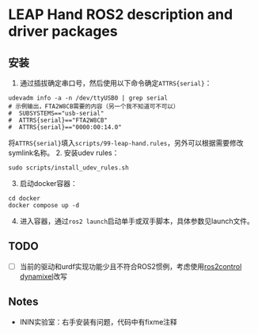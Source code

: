 # LEAP Hand ROS2 description and driver packages

## 安装

1. 通过插拔确定串口号，然后使用以下命令确定`ATTRS{serial}`：
  ```shell
  udevadm info -a -n /dev/ttyUSB0 | grep serial
  # 示例输出，FTA2W8CB需要的内容（另一个我不知道可不可以）
  #  SUBSYSTEMS=="usb-serial"
  #  ATTRS{serial}=="FTA2W8CB"
  #  ATTRS{serial}=="0000:00:14.0"
  ```
  将`ATTRS{serial}`填入`scripts/99-leap-hand.rules`，另外可以根据需要修改symlink名称。
2. 安装udev rules：
  ```shell
  sudo scripts/install_udev_rules.sh
  ```
3. 启动docker容器：
  ```shell
  cd docker
  docker compose up -d
  ```
4. 进入容器，通过`ros2 launch`启动单手或双手脚本，具体参数见launch文件。

## TODO

- [ ] 当前的驱动和urdf实现功能少且不符合ROS2惯例，考虑使用[ros2control dynamixel](https://github.com/dynamixel-community/dynamixel_hardware)改写

## Notes

- ININ实验室：右手安装有问题，代码中有fixme注释